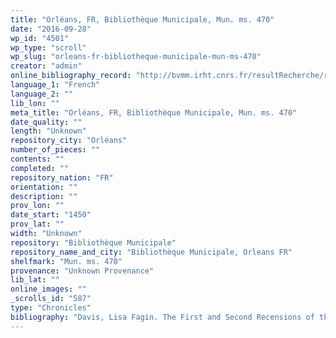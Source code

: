 ```yaml
---
title: "Orléans, FR, Bibliothèque Municipale, Mun. ms. 470"
date: "2016-09-28"
wp_id: "4501"
wp_type: "scroll"
wp_slug: "orleans-fr-bibliotheque-municipale-mun-ms-470"
creator: "admin"
online_bibliography_record: "http://bvmm.irht.cnrs.fr/resultRecherche/resultRecherche.php?COMPOSITION_ID=3106"
language_1: "French"
language_2: ""
lib_lon: ""
meta_title: "Orléans, FR, Bibliothèque Municipale, Mun. ms. 470"
date_quality: ""
length: "Unknown"
repository_city: "Orléans"
number_of_pieces: ""
contents: ""
completed: ""
repository_nation: "FR"
orientation: ""
description: ""
prov_lon: ""
date_start: "1450"
prov_lat: ""
width: "Unknown"
repository: "Bibliothèque Municipale"
repository_name_and_city: "Bibliothèque Municipale, Orleans FR"
shelfmark: "Mun. ms. 470"
provenance: "Unknown Provenance"
lib_lat: ""
online_images: ""
_scrolls_id: "587"
type: "Chronicles"
bibliography: "Davis, Lisa Fagin. The First and Second Recensions of the Chronique Anonyme Universelle: Houghton MS Typ 41 and MS Fr 49. Cambridge, MA: Harvard University, 2009."
---
```



